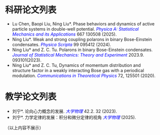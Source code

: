 科研论文列表
==========

- Lu Chen, Baopi Liu, Ning Liu*. Phase behaviors and dynamics of active particle systems in double-well potential. *<font color=Blue>Physica A: Statistical Mechanics and its Applications</font>* 667 130508 (2025).
- Ning Liu*. Weak and strong coupling polarons in binary Bose-Einstein condensates. *<font color=Blue>Physica Scripta</font>* 99 095412 (2024).
- Ning Liu* and Z. C. Tu. Polarons in binary Bose-Einstein condensates. *<font color=Blue>Journal of Statistical Mechanics: Theory and Experiment</font>* 2023.9. 093101(2023).
- Ning Liu* and Z. C. Tu, Dynamics of momentum distribution and structure factor in a weakly interacting Bose gas with a periodical modulation. *<font color=Blue>Communications in Theoretical Physics</font>* 72, 125501 (2020).


教学论文列表
==========

- 刘宁*. 论向心力概念的发展. *<font color=Blue> 大学物理</font>* 42.2. 32 (2023).
- 刘宁*. 力学定律的发展：积分和微分定律的视角 *<font color=Blue>大学物理</font>* (2025).


（以上内容不展示）
